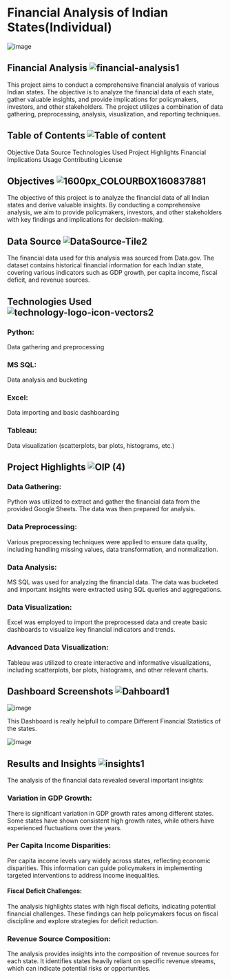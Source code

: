 #  ______________________________________________Financial Analysis of Indian States(Individual)______________________________________________                                                                                               
![image](https://github.com/AnniAgra786/Financial-Analysis-of-Different-Indian-States/assets/109506450/5f601db6-6719-418e-afca-d37addf3e1e9)



## __________Financial Analysis__________ ![financial-analysis1](https://github.com/AnniAgra786/Financial-Analysis-of-Different-Indian-States/assets/109506450/12a1d194-f624-47a1-ad75-6020e9be4c55)


This project aims to conduct a comprehensive financial analysis of various Indian states. The objective is to analyze the financial data of each state, gather valuable insights, and provide implications for policymakers, investors, and other stakeholders. The project utilizes a combination of data gathering, preprocessing, analysis, visualization, and reporting techniques.

## __________Table of Contents__________ ![Table of content](https://github.com/AnniAgra786/Financial-Analysis-of-Different-Indian-States/assets/109506450/b42a6eab-9ba3-4410-a013-d0426ba4dac2)


Objective
Data Source
Technologies Used
Project Highlights
Financial Implications
Usage
Contributing
License
## __________Objectives__________ ![1600px_COLOURBOX160837881](https://github.com/AnniAgra786/Financial-Analysis-of-Different-Indian-States/assets/109506450/1e13fab3-0a25-4226-9fd0-7872d88af83d)

The objective of this project is to analyze the financial data of all Indian states and derive valuable insights. By conducting a comprehensive analysis, we aim to provide policymakers, investors, and other stakeholders with key findings and implications for decision-making.

## __________Data Source__________ ![DataSource-Tile2](https://github.com/AnniAgra786/Financial-Analysis-of-Different-Indian-States/assets/109506450/d3ec9991-b5b9-4da8-bbb2-297afafa43af)

The financial data used for this analysis was sourced from Data.gov. The dataset contains historical financial information for each Indian state, covering various indicators such as GDP growth, per capita income, fiscal deficit, and revenue sources.

## __________Technologies Used__________ ![technology-logo-icon-vectors2](https://github.com/AnniAgra786/Financial-Analysis-of-Different-Indian-States/assets/109506450/737b5feb-51a1-49f9-a804-ef3cbf06191b)

### __________Python__________: 
Data gathering and preprocessing
### __________MS SQL__________: 
Data analysis and bucketing
### __________Excel__________: 
Data importing and basic dashboarding
### __________Tableau__________: 
Data visualization (scatterplots, bar plots, histograms, etc.)
## Project Highlights ![OIP (4)](https://github.com/AnniAgra786/Financial-Analysis-of-Different-Indian-States/assets/109506450/82c79dd3-9f61-48f6-a20e-959a8b0ca327)


 

### __________Data Gathering__________: 
Python was utilized to extract and gather the financial data from the provided Google Sheets. The data was then prepared for analysis.

### __________Data Preprocessing__________: 
Various preprocessing techniques were applied to ensure data quality, including handling missing values, data transformation, and normalization.

### __________Data Analysis__________: 
MS SQL was used for analyzing the financial data. The data was bucketed and important insights were extracted using SQL queries and aggregations.

### __________Data Visualization__________: 
Excel was employed to import the preprocessed data and create basic dashboards to visualize key financial indicators and trends.

### __________Advanced Data Visualization__________: 
Tableau was utilized to create interactive and informative visualizations, including scatterplots, bar plots, histograms, and other relevant charts.

## __________Dashboard Screenshots__________ ![Dahboard1](https://github.com/AnniAgra786/Financial-Analysis-of-Different-Indian-States/assets/109506450/7d77335c-4e02-4dc1-8a5f-2f5392091a02)

![image](https://github.com/AnniAgra786/Financial-Analysis-of-Different-Indian-States/assets/109506450/a5fdffbc-6064-421f-a04c-c4c104eb3544)

This Dashboard is really helpfull to compare Different Financial Statistics of the states.

![image](https://github.com/AnniAgra786/Financial-Analysis-of-Different-Indian-States/assets/109506450/2c17a44c-ad46-4774-99cd-5fa5726c235a)




## __________Results and Insights__________ ![insights1](https://github.com/AnniAgra786/Financial-Analysis-of-Different-Indian-States/assets/109506450/c619e987-32c4-4be5-88f4-1ee068c0f705)

The analysis of the financial data revealed several important insights:

### __________Variation in GDP Growth__________: 
There is significant variation in GDP growth rates among different states. Some states have shown consistent high growth rates, while others have experienced fluctuations over the years.

### __________Per Capita Income Disparities__________: 
Per capita income levels vary widely across states, reflecting economic disparities. This information can guide policymakers in implementing targeted interventions to address income inequalities.

#### __________Fiscal Deficit Challenges__________: 
The analysis highlights states with high fiscal deficits, indicating potential financial challenges. These findings can help policymakers focus on fiscal discipline and explore strategies for deficit reduction.

### __________Revenue Source Composition__________: 
The analysis provides insights into the composition of revenue sources for each state. It identifies states heavily reliant on specific revenue streams, which can indicate potential risks or opportunities.
